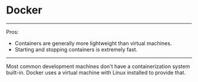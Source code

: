 # Docker

---
Pros:
 * Containers are generally more lightweight than virtual machines.
 * Starting and stopping containers is extremely fast. 

---
Most common development machines don't have a containerization system built-in. 
Docker uses a virtual machine with Linux installed to provide that.

